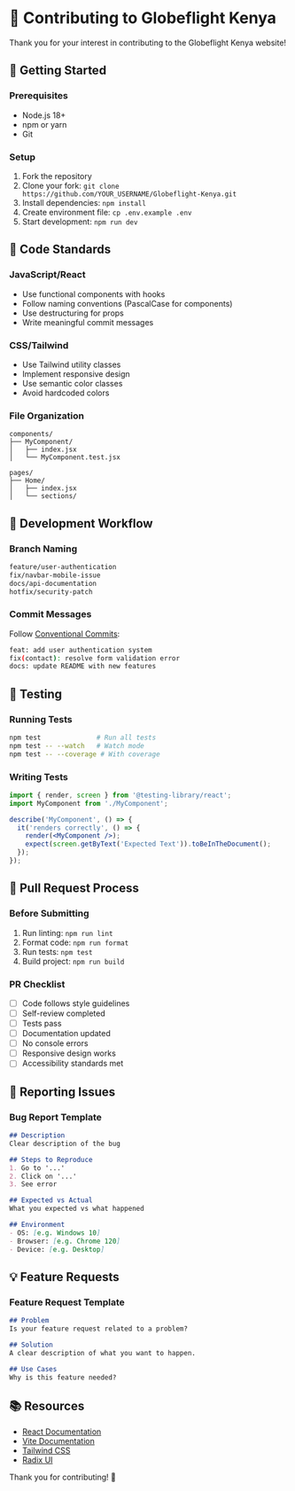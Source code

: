 # 🤝 Contributing to Globeflight Kenya

Thank you for your interest in contributing to the Globeflight Kenya website!

## 🚀 Getting Started

### Prerequisites
- Node.js 18+ 
- npm or yarn
- Git

### Setup
1. Fork the repository
2. Clone your fork: `git clone https://github.com/YOUR_USERNAME/Globeflight-Kenya.git`
3. Install dependencies: `npm install`
4. Create environment file: `cp .env.example .env`
5. Start development: `npm run dev`

## 📝 Code Standards

### JavaScript/React
- Use functional components with hooks
- Follow naming conventions (PascalCase for components)
- Use destructuring for props
- Write meaningful commit messages

### CSS/Tailwind
- Use Tailwind utility classes
- Implement responsive design
- Use semantic color classes
- Avoid hardcoded colors

### File Organization
```
components/
├── MyComponent/
│   ├── index.jsx
│   └── MyComponent.test.jsx

pages/
├── Home/
│   ├── index.jsx
│   └── sections/
```

## 🔄 Development Workflow

### Branch Naming
```bash
feature/user-authentication
fix/navbar-mobile-issue
docs/api-documentation
hotfix/security-patch
```

### Commit Messages
Follow [Conventional Commits](https://www.conventionalcommits.org/):
```bash
feat: add user authentication system
fix(contact): resolve form validation error
docs: update README with new features
```

## 🧪 Testing

### Running Tests
```bash
npm test              # Run all tests
npm test -- --watch   # Watch mode
npm test -- --coverage # With coverage
```

### Writing Tests
```jsx
import { render, screen } from '@testing-library/react';
import MyComponent from './MyComponent';

describe('MyComponent', () => {
  it('renders correctly', () => {
    render(<MyComponent />);
    expect(screen.getByText('Expected Text')).toBeInTheDocument();
  });
});
```

## 🔄 Pull Request Process

### Before Submitting
1. Run linting: `npm run lint`
2. Format code: `npm run format`
3. Run tests: `npm test`
4. Build project: `npm run build`

### PR Checklist
- [ ] Code follows style guidelines
- [ ] Self-review completed
- [ ] Tests pass
- [ ] Documentation updated
- [ ] No console errors
- [ ] Responsive design works
- [ ] Accessibility standards met

## 🐛 Reporting Issues

### Bug Report Template
```markdown
## Description
Clear description of the bug

## Steps to Reproduce
1. Go to '...'
2. Click on '...'
3. See error

## Expected vs Actual
What you expected vs what happened

## Environment
- OS: [e.g. Windows 10]
- Browser: [e.g. Chrome 120]
- Device: [e.g. Desktop]
```

## 💡 Feature Requests

### Feature Request Template
```markdown
## Problem
Is your feature request related to a problem?

## Solution
A clear description of what you want to happen.

## Use Cases
Why is this feature needed?
```

## 📚 Resources

- [React Documentation](https://reactjs.org/docs/)
- [Vite Documentation](https://vitejs.dev/guide/)
- [Tailwind CSS](https://tailwindcss.com/docs)
- [Radix UI](https://www.radix-ui.com/)

Thank you for contributing! 🚀 